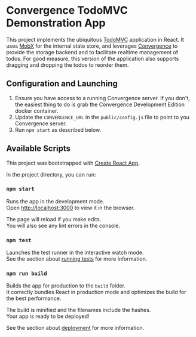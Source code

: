# Convergence TodoMVC Demonstration App
This project implements the ubiquitous [TodoMVC](http://todomvc.com/) application in React. It uses [MobX](http://mobx.js.org) for the internal state store, and leverages [Convergence](https://convergence.io) to provide the storage backend and to facilitate realtime management of todos.  For good measure, this version of the application also supports dragging and dropping the todos to reorder them.
 

## Configuration and Launching

1. Ensure you have access to a running Convergence server.  If you don't, the easiest thing to do is grab the Convergence Development Edition docker container.
2. Update the `CONVERGENCE_URL` in the `public/config.js` file to point to you Convergence server.
3. Run `npm start` as described below.


## Available Scripts
This project was bootstrapped with [Create React App](https://github.com/facebook/create-react-app).

In the project directory, you can run:

### `npm start`

Runs the app in the development mode.<br>
Open [http://localhost:3000](http://localhost:3000) to view it in the browser.

The page will reload if you make edits.<br>
You will also see any lint errors in the console.

### `npm test`

Launches the test runner in the interactive watch mode.<br>
See the section about [running tests](https://facebook.github.io/create-react-app/docs/running-tests) for more information.

### `npm run build`

Builds the app for production to the `build` folder.<br>
It correctly bundles React in production mode and optimizes the build for the best performance.

The build is minified and the filenames include the hashes.<br>
Your app is ready to be deployed!

See the section about [deployment](https://facebook.github.io/create-react-app/docs/deployment) for more information.
